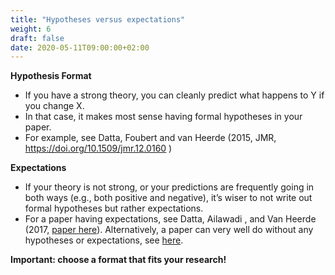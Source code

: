 ```yaml
---
title: "Hypotheses versus expectations"
weight: 6
draft: false
date: 2020-05-11T09:00:00+02:00
---
```


**Hypothesis Format**

* If you have a strong theory, you can cleanly predict what happens to
Y if you change X.
* In that case, it makes most sense having formal hypotheses in your
paper.
* For example, see Datta, Foubert and van Heerde (2015, JMR, [<ins>https://doi.org/10.1509/jmr.12.0160</ins>]() )

**Expectations**

* If your theory is not strong, or your predictions are frequently going
   in both ways (e.g., both positive and negative), it’s wiser to not write
   out formal hypotheses but rather expectations.
* For a paper having expectations, see Datta, Ailawadi , and Van
  Heerde (2017, <ins>[paper here](https://journals.sagepub.com/doi/10.1509/jm.15.0340)</ins>). Alternatively, a paper can very well do without any hypotheses or expectations, see [here](https://tiu.nu/spotify).

**Important: choose a format that fits your research!**
